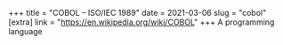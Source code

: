 +++
title = "COBOL – ISO/IEC 1989"
date = 2021-03-06
slug = "cobol"
[extra]
link = "https://en.wikipedia.org/wiki/COBOL"
+++
A programming language


